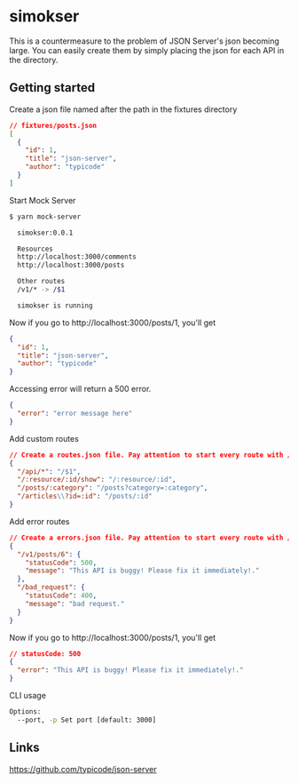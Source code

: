 # simokser

This is a countermeasure to the problem of JSON Server's json becoming large.
You can easily create them by simply placing the json for each API in the directory.

## Getting started

Create a json file named after the path in the fixtures directory

```json
// fixtures/posts.json
[
  {
    "id": 1,
    "title": "json-server",
    "author": "typicode"
  }
]
```

Start Mock Server

```bash
$ yarn mock-server

  simokser:0.0.1

  Resources
  http://localhost:3000/comments
  http://localhost:3000/posts

  Other routes
  /v1/* -> /$1

  simokser is running

```

Now if you go to http://localhost:3000/posts/1, you'll get

```json
{
  "id": 1,
  "title": "json-server",
  "author": "typicode"
}
```

Accessing error will return a 500 error.

```json
{
  "error": "error message here"
}
```

Add custom routes

```json
// Create a routes.json file. Pay attention to start every route with /.
{
  "/api/*": "/$1",
  "/:resource/:id/show": "/:resource/:id",
  "/posts/:category": "/posts?category=:category",
  "/articles\\?id=:id": "/posts/:id"
}
```

Add error routes

```json
// Create a errors.json file. Pay attention to start every route with /.
{
  "/v1/posts/6": {
    "statusCode": 500,
    "message": "This API is buggy! Please fix it immediately!."
  },
  "/bad_request": {
    "statusCode": 400,
    "message": "bad request."
  }
}
```

Now if you go to http://localhost:3000/posts/1, you'll get

```json
// statusCode: 500
{
  "error": "This API is buggy! Please fix it immediately!."
}
```

CLI usage

```bash
Options:
  --port, -p Set port [default: 3000]
```

## Links

https://github.com/typicode/json-server
